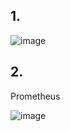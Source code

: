 ## 1.
![image](https://github.com/nikitosing/core-course-labs/assets/32202610/9ec89723-4406-4a8b-8258-80e947ce1598)

## 2. 
Prometheus

![image](https://github.com/nikitosing/core-course-labs/assets/32202610/029f1927-d7fb-4449-9266-ff389eb0f332)
